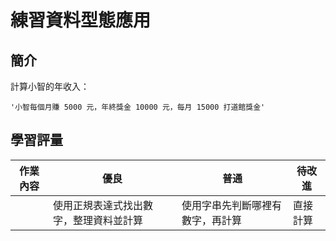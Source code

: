 # 練習資料型態應用

## 簡介

計算小智的年收入：
```
'小智每個月賺 5000 元，年終獎金 10000 元，每月 15000 打道館獎金'
```


## 學習評量

| 作業內容 | 優良                               | 普通                               | 待改進                             |
| -------- | ---------------------------------- | ---------------------------------- | ---------------------------------- |
|          | 使用正規表達式找出數字，整理資料並計算 | 使用字串先判斷哪裡有數字，再計算 | 直接計算 |
